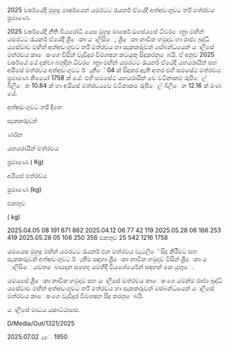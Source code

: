2025 වර්ෂයේදී මුහුදු මාර්ෂයෙන් යමරටට රැයර්න ඒයේදී අත්අඩංගුවට ර්ත් මත්රවය ප්‍රමාණෙ.

2025 වර්ෂයේදී නීති වියරෝධී යෙස මුහුදු මාර්ෂෙ ඔසේයසේ ධීවර ොත්‍රා මඟින් යමරටට රැයර්න ඒයේදී ශ්‍රී ෙංකා ය ාලිසිෙ, ශ්‍රී ෙංකා නාවික හමුදාව හා රාජ්‍ය බුද්ධි යසේවාව මඟින් අත්අඩංගුවට ර්ත් මත්රවය හා සැකකරුවන් සේබන්ධයෙන් ය ාලිසේ මත්රවය කාෙෂංශෙ විසින් වැඩිදුර විමශෂන කටයුතු සිදුකරනු ෙබයි. ඒ අනුව 2025 වර්ෂයේ යේ දක්වා බහුදින ධීවර ොත්‍රා මඟින් යමරටට රැයර්න ඒයේදී යහයරායින් සහ අයිසේ මත්රවය අත්අඩංගුවට ර්ැනීේ 04 ක් සිදුකර ඇති අතර එහි සමසේථ මත්රවය ප්‍රමාණෙ කියෙෝ 1758 ක් යේ. එහි සමසේථ යහයරායින් වෙ වටිනාකම රුපිෙල් බිලිෙන 10.84 ක් හා අයිසේ මත්රවයවෙ වටිනාකම රුපිෙල් බිලිෙන 12.16 ක් මණ යේ.

අත්අඩංගුවට ර්ත් දිනෙ

සැකකරුවන්

ර්ණන

යහයරායින් මත්රවය

ප්‍රමාණෙ ( Kg)

අයිසේ මත්රවය

ප්‍රමාණෙ (kg)

එකතුව

( kg)

2025.04.05 08 191 671 862 2025.04.12 06 77 42 119 2025.05.28 06 166 253 419 2025.05.28 05 108 250 358 එකතුව 25 542 1216 1758

යමයෙස මුහුදු මඟින් යමරටට රැයර්න එන මත්රවය වැටලීේ සිදු කිරීමට සහ සැකකරුවන් අත්අඩංගුවට ර්ැනීම සඳහා ශ්‍රී ෙංකා නාවික හමුදාව විසින් ශ්‍රී ෙංකා ය ාලිසිෙ යවත ෙබායදන සහෙද යමහිදී වියශේර්යෙන් සඳහන් කෙ යුතුෙ.

යමයසේ ශ්‍රී ෙංකා නාවික හමුදාව සහ ය ාලිසේ මත්රවය කාෙෂංශෙ යමන්ම රාජ්‍ය බුද්ධි යසේවාව මඟින් අත්අඩංගුවට ර්ත් මත්රවය හා සැකකරුවන් සේබන්ධයෙන් ය ාලිසේ මත්රවය කාෙෂංශෙ වැඩිදුර විමශෂන සිදු කරනු ෙබයි.

ය ාලිසේ මාධය යකාට්ඨාසෙ.

D/Media/Out/1321/2025

2025.07.02 ැෙ 1950